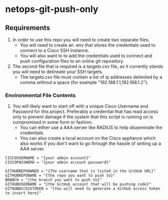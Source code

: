 # netops-git-push-only

## Requirements
1. In order to use this repo you will need to create two separate files.
   + You will need to create an .env that stores the credentials used to connect to a Cisco SSH instance.  
   + You will also want to to add the credentials used to connect and push configuration files to an online git repository.  
2. The second file that is required is a targets.csv file, as it currently stands you will need to delineate your SSH targets.  
   + The targets.csv file must contain a list of ip addresses delimited by a comma without a space (for example "192.168.1.1,192.168.1.2"). 
 
### Environmental File Contents
1. You will likely want to start off with a unique Cisco Username and Password for this project. Preferably a credential that has read access only to prevent damage if the system that this script is running on is compromised in some form or fashion.
   + You can either use a AAA server like RADIUS to help disseminate the credentials.
   + You can also create a local account on the Cisco appliance which also works if you don't want to go through the hassle of setting up a AAA server.
   
```
CISCOUSERNAME = "{your admin account}"
CISCOPASSWORD = "{your admin account password}"

GITHUBREPOOWNER = "{The username that is listed in the GitHub URL}"
GITHUBREPONAME = "{the repo you want to push to}"
BRANCH = "{the branch you want to push to}"
GITHUBUSERNAME = "{the GitHub account that will be pushing code}"
GITHUBACCESSTOKEN = "{You will need to generate a GitHub access token to insert here}"
```
